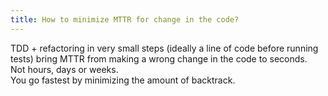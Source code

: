 ```yaml
---
title: How to minimize MTTR for change in the code?
---
```


TDD + refactoring in very small steps (ideally a line of code before running tests) bring MTTR from making a wrong change in the code to seconds.  
Not hours, days or weeks.  
You go fastest by minimizing the amount of backtrack.
